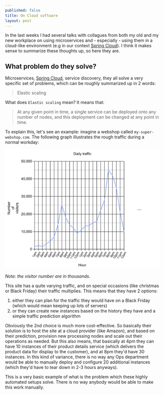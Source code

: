 ```yaml
---
published: false
title: On Cloud software
layout: post
---
```


In the last weeks I had several talks with collagues from both my old and my
new workplace on using microservices and - especially - using them in a
cloud-like environment (e.g in our context [Spring Cloud]). I think it makes
sense to summarize these thoughts up, so here they are.

## What problem do they solve?

Microservices, [Spring Cloud], service discovery, they all solve a very
specific set of problems, which can be roughly summarized up in 2 words:

> Elastic scaling

What does `Elastic scaling` mean? It means that:

> At any given point in time, a single service can be deployed onto any number
> of nodes, and this deployment can be changed at any point in time.

To explain this, let's see an example: imagine a webshop called
`my-super-webshop.com`. The following graph illustrates the rough traffic
during a normal workday:

![Daily traffic of my-super-webshop.com](/assets/images/daily_traffic.png)

_Note: the visitor number are in thousands._

This site has a quite varying traffic, and on special occasions (like christmas
or Black Friday) their traffic multiplies. This means that they have 2 options:

1. either they can plan for the traffic they would have on a Black Friday (which
  would mean keeping up lots of servers)
1. or they can create new instances based on the history they have and a simple
  traffic prediction algorithm

Obviously the 2nd choice is much more cost-effective. So basically their
solution is to host the site at a cloud provider (like Amazon), and based on
their prediction, provision new processing nodes and scale out their operations
as needed. But this also means, that basically at 4pm they can have 10
instances of their product details service (which delivers the product data for
display to the customer), and at 8pm they'd have 30 instances. In this kind of
variance, there is no way any Ops department would be able to manually deploy
and configure 20 additional instances (which they'd have to tear down in 2-3
hours anyways).

This is a very basic example of what is the problem which these highly
automated setups solve. There is no way anybody would be able to make this work
manually. 

[Spring Cloud]: http://projects.spring.io/spring-cloud/
